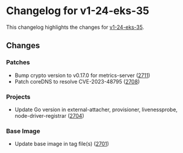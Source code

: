 # Changelog for v1-24-eks-35

This changelog highlights the changes for [v1-24-eks-35](https://github.com/aws/eks-distro/tree/v1-24-eks-35).

## Changes

### Patches
* Bump crypto version to v0.17.0 for metrics-server ([2711](https://github.com/aws/eks-distro/pull/2711))
* Patch coreDNS to resolve CVE-2023-48795 ([2708](https://github.com/aws/eks-distro/pull/2708))

### Projects
* Update Go version in external-attacher, provisioner, livenessprobe, node-driver-registrar ([2704](https://github.com/aws/eks-distro/pull/2704))

### Base Image
* Update base image in tag file(s) ([2701](https://github.com/aws/eks-distro/pull/2701))


